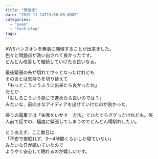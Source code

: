 ```yaml
---
title: "開催後"
date: "2019-11-14T13:00:00.000Z"
categories: 
  - "poem"
  - "tech-blog"
tags: 
---
```


AWSハンズオンを無事に開催することが出来ました。  
色々と問題点が洗い出されて良かったです。  
どんどん改善して継続していけたら良いなぁ。

最後緊張の糸が切れてウッとなったけれども  
そのあとは気持ちを切り替えて  
「もっとこういうふうに出来たら良かったね」  
だとか  
「むしろこういう感じで進めたら良いのでは？」  
みたいな、前向きなアイディアを出せていけたのが良かった。

帰りの電車では「失敗をいかす　方法」でひたすらググったけれども。笑  
人前で話すの、極度に緊張してしまうのでどんどん場馴れしたい。

とりあえず、ここ数日は  
「不安で夜眠れず、3〜4時間くらいしか寝ていない」  
みたいな日が続いていたので  
ようやく安心して眠れるのが嬉しいです。
